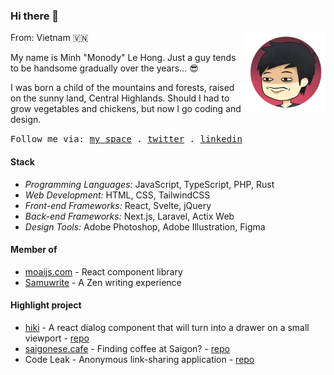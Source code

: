 ### Hi there 👋

<img src="./assets/me.png" align="right" height="128" />

From: Vietnam 🇻🇳

My name is Minh "Monody" Le Hong. Just a guy
tends to be handsome gradually over the years… 😎

I was born a child of the mountains and forests,
raised on the sunny land, Central Highlands.
Should I had to grow vegetables and chickens,
but now I go coding and design.

<samp>
  Follow me via: 
  <a href="https://www.minhle.space/">my space</a> .
  <a href="https://twitter.com/MonodyLe">twitter</a> .
  <a href="https://www.linkedin.com/in/monodyle/">linkedin</a>
</samp>

#### Stack

- *Programming Languages:* JavaScript, TypeScript, PHP, Rust
- *Web Development:* HTML, CSS, TailwindCSS
- *Front-end Frameworks:* React, Svelte, jQuery
- *Back-end Frameworks:* Next.js, Laravel, Actix Web
- *Design Tools:* Adobe Photoshop, Adobe Illustration, Figma

#### Member of
- [moaijs.com] - React component library
- [Samuwrite] - A Zen writing experience

[moaijs.com]: https://moaijs.com/
[Samuwrite]: https://samuwrite.com/

#### Highlight project
- [hiki] - A react dialog component that will turn into a drawer on a small viewport - [repo](https://github.com/monodyle/hiki)
- [saigonese.cafe] - Finding coffee at Saigon? - [repo](https://github.com/monodyle/saigonese.cafe)
- Code Leak - Anonymous link-sharing application - [repo](https://github.com/monodyle/codeleak)

[hiki]: https://hiki.minhle.space/
[saigonese.cafe]: https://saigonese.cafe/
